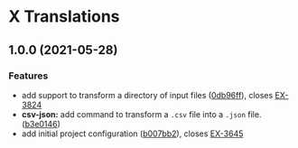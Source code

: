 # X Translations
## 1.0.0 (2021-05-28)


### Features

* add support to transform a directory of input files ([0db96ff](https://bitbucket.org/colbenson/x-translations/commits/0db96ff43e0e66db1defa1a9aa48fe7f6d2472f8)), closes [EX-3824](https://searchbroker.atlassian.net/browse/EX-3824)
* **csv-json:** add command to transform a `.csv` file into a `.json` file. ([b3e0146](https://bitbucket.org/colbenson/x-translations/commits/b3e0146a36db4203c2647951951ff3d594cb4693))
* add initial project configuration ([b007bb2](https://bitbucket.org/colbenson/x-translations/commits/b007bb2882ca09f67ddc69b0af2a5817d3964361)), closes [EX-3645](https://searchbroker.atlassian.net/browse/EX-3645)
